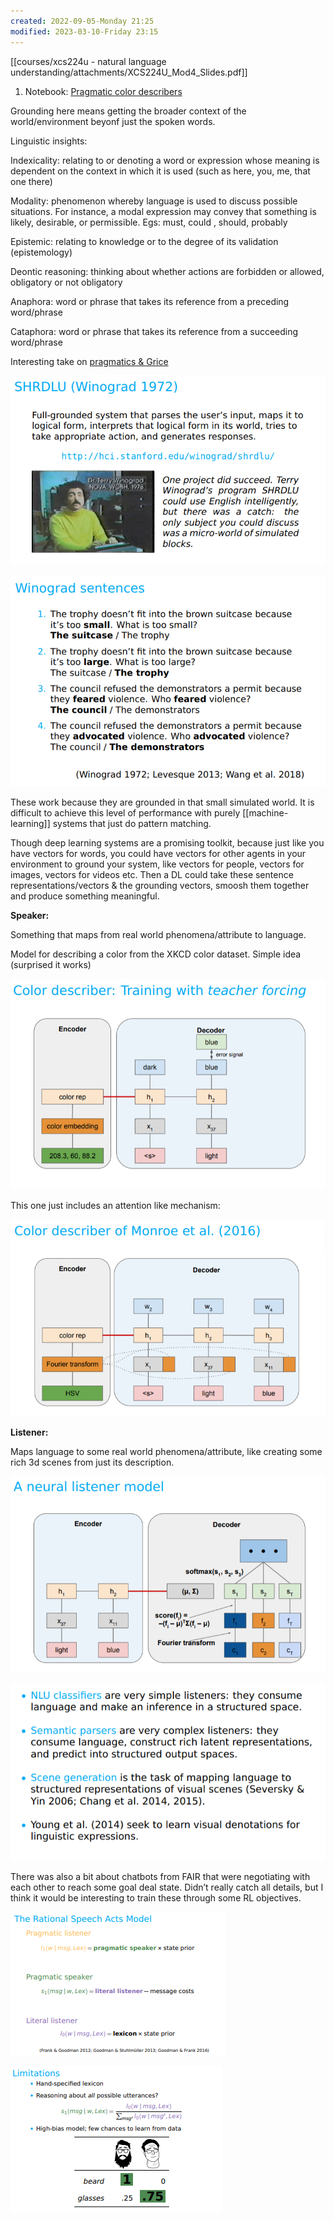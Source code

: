 ```yaml
---
created: 2022-09-05-Monday 21:25
modified: 2023-03-10-Friday 23:15
---
```


[[courses/xcs224u - natural language understanding/attachments/XCS224U_Mod4_Slides.pdf]]

1. Notebook: [Pragmatic color describers](https://nbviewer.jupyter.org/github/cgpotts/cs224u/blob/2020-spring/colors_overview.ipynb)

Grounding here means getting the broader context of the world/environment beyonf just the spoken words.

Linguistic insights:

Indexicality: relating to or denoting a word or expression whose meaning is dependent on the context in which it is used (such as here, you, me, that one there)

Modality: phenomenon whereby language is used to discuss possible situations. For instance, a modal expression may convey that something is likely, desirable, or permissible. Egs: must, could , should, probably

Epistemic: relating to knowledge or to the degree of its validation (epistemology)

Deontic reasoning: thinking about whether actions are forbidden or allowed, obligatory or not obligatory

Anaphora: word or phrase that takes its reference from a preceding word/phrase

Cataphora: word or phrase that takes its reference from a succeeding word/phrase

Interesting take on [pragmatics & Grice](https://plato.stanford.edu/entries/pragmatics/#Far1.2)

![450](courses/xcs224u%20-%20natural%20language%20understanding/attachments/Untitled.png)

![450](courses/xcs224u%20-%20natural%20language%20understanding/attachments/Untitled%201.png)

These work because they are grounded in that small simulated world. It is difficult to achieve this level of performance with purely [[machine-learning]] systems that just do pattern matching.

Though deep learning systems are a promising toolkit, because just like you have vectors for words, you could have vectors for other agents in your environment to ground your system, like vectors for people, vectors for images, vectors for videos etc. Then a DL could take these sentence representations/vectors & the grounding vectors, smoosh them together and produce something meaningful.

**Speaker:**

Something that maps from real world phenomena/attribute to language.

Model for describing a color from the XKCD color dataset. Simple idea (surprised it works)

![450](courses/xcs224u%20-%20natural%20language%20understanding/attachments/Untitled%202.png)

This one just includes an attention like mechanism:

![450](courses/xcs224u%20-%20natural%20language%20understanding/attachments/Untitled%203.png)

**Listener:**

Maps language to some real world phenomena/attribute, like creating some rich 3d scenes from just its description.

![450](courses/xcs224u%20-%20natural%20language%20understanding/attachments/Untitled%204.png)

![450](courses/xcs224u%20-%20natural%20language%20understanding/attachments/Untitled%205.png)

There was also a bit about chatbots from FAIR that were negotiating with each other to reach some goal deal state. Didn’t really catch all details, but I think it would be interesting to train these through some RL objectives.

![450](courses/xcs224u%20-%20natural%20language%20understanding/attachments/Untitled%206.png)

![450](courses/xcs224u%20-%20natural%20language%20understanding/attachments/Untitled%207.png)
